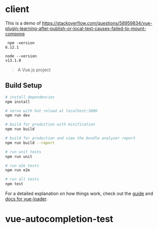 # client

This is a demo of https://stackoverflow.com/questions/58959834/vue-plugin-learning-after-publish-or-local-test-causes-failed-to-mount-compone

```
 npm -version
6.12.1

node --version
v13.1.0

```


> A Vue.js project

## Build Setup

``` bash
# install dependencies
npm install

# serve with hot reload at localhost:3000
npm run dev

# build for production with minification
npm run build

# build for production and view the bundle analyzer report
npm run build --report

# run unit tests
npm run unit

# run e2e tests
npm run e2e

# run all tests
npm test
```

For a detailed explanation on how things work, check out the [guide](http://vuejs-templates.github.io/webpack/) and [docs for vue-loader](http://vuejs.github.io/vue-loader).
# vue-autocompletion-test
